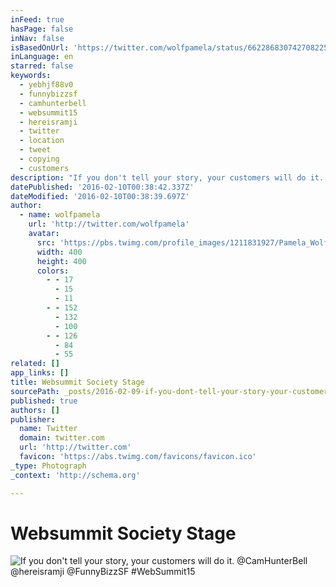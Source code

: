 ```yaml
---
inFeed: true
hasPage: false
inNav: false
isBasedOnUrl: 'https://twitter.com/wolfpamela/status/662286830742708225'
inLanguage: en
starred: false
keywords:
  - yebhjf88v0
  - funnybizzsf
  - camhunterbell
  - websummit15
  - hereisramji
  - twitter
  - location
  - tweet
  - copying
  - customers
description: "If you don't tell your story, your customers will do it. @CamHunterBell @hereisramji @FunnyBizzSF #WebSummit15"
datePublished: '2016-02-10T00:38:42.337Z'
dateModified: '2016-02-10T00:38:39.697Z'
author:
  - name: wolfpamela
    url: 'http://twitter.com/wolfpamela'
    avatar:
      src: 'https://pbs.twimg.com/profile_images/1211831927/Pamela_Wolf_small_400x400.jpg'
      width: 400
      height: 400
      colors:
        - - 17
          - 15
          - 11
        - - 152
          - 132
          - 100
        - - 126
          - 84
          - 55
related: []
app_links: []
title: Websummit Society Stage
sourcePath: _posts/2016-02-09-if-you-dont-tell-your-story-your-customers-will-do-it-ca.md
published: true
authors: []
publisher:
  name: Twitter
  domain: twitter.com
  url: 'http://twitter.com'
  favicon: 'https://abs.twimg.com/favicons/favicon.ico'
_type: Photograph
_context: 'http://schema.org'

---
```

# Websummit Society Stage
![If you don't tell your story&comma; your customers will do it&period; &commat;CamHunterBell &commat;hereisramji &commat;FunnyBizzSF &num;WebSummit15](https://pbs.twimg.com/media/CTDqWt8WIAAixpi.jpg:large)